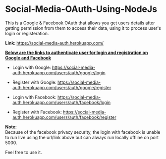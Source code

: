 # Social-Media-OAuth-Using-NodeJs

This is a Google & Facebook OAuth that allows you get users details after getting permission from them to access their data, using it to process user's login or registeration.

<b>Link: </b> https://social-media-auth.herokuapp.com/

<b> <u>Below are the links to authenticate user for login and registration on Google and Facebook</u></b>

- Login with Google: https://social-media-auth.herokuapp.com/users/auth/google/login

- Register with Google: https://social-media-auth.herokuapp.com/users/auth/google/register

- Login with Facebook: https://social-media-auth.herokuapp.com/users/auth/facebook/login

- Register with Facebook: https://social-media-auth.herokuapp.com/users/auth/facebook/register

**Note:**
<br/>
Because of the facebook privacy security, the login with facebook is unable to run live using the url/link above but can always run locally offline on port 5000.

Feel free to use it.